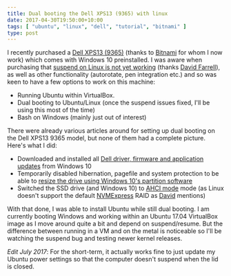 ```yaml
---
title: Dual booting the Dell XPS13 (9365) with linux
date: 2017-04-30T19:50:00+10:00
tags: [ "ubuntu", "linux", "dell", "tutorial", "bitnami" ]
type: post
---
```


I recently purchased a [Dell XPS13 (9365)][dell-xps13] (thanks to
[Bitnami][bitnami] for whom I now work) which comes with Windows 10 preinstalled. I was
aware when purchasing that [suspend on Linux is not yet working][suspend-issue]
(thanks [David Farrell][david-farrell]), as well as other functionality
(autorotate, pen integration etc.) and so was keen to have a few options to
work on this machine<!--more-->:

* Running Ubuntu within VirtualBox.
* Dual booting to Ubuntu/Linux (once the suspend issues fixed, I'll be using this most of the time)
* Bash on Windows (mainly just out of interest)

There were already various articles around for setting up dual booting on the Dell XPS13 9365 model,
but none of them had a complete picture. Here's what I did:

* Downloaded and installed all [Dell driver, firmware and application updates][drivers] from Windows 10
* Temporarily disabled hibernation, pagefile and system protection to be able to [resize the drive using Windows 10's partition software][resize]
* Switched the SSD drive (and Windows 10) to [AHCI mode][ahci] mode (as Linux doesn't support the default [NVMExpress][nvme] RAID as [David][david-farrell] mentions)

With that done, I was able to install Ubuntu while still dual booting. I am
currently booting Windows and working within an Ubuntu 17.04 VirtualBox image
as I move around quite a bit and depend on suspend/resume. But the difference
between running in a VM and on the metal is noticeable so I'll be watching the
suspend bug and testing newer kernel releases.

*Edit July 2017*: For the short-term, it actually works fine to just update my Ubuntu power settings
so that the computer doesn't suspend when the lid is closed.

[dell-xps13]: http://www.dell.com/au/p/xps-13-9365-2-in-1-laptop/pd?oc=z511203au&model_id=xps-13-9365-2-in-1-laptop
[bitnami]: https://bitnami.com/
[bitnami-hiring]: https://bitnami.com/careers
[shrink-w10-drive]: http://www.download3k.com/articles/How-to-shrink-a-disk-volume-beyond-the-point-where-any-unmovable-files-are-located-00432
[suspend-issue]: https://bugzilla.kernel.org/show_bug.cgi?id=192591
[david-farrell]: http://perltricks.com/article/laptop-review--dell-xps-13-2-in-1--9365-/
[drivers]: http://www.dell.com/support/home/us/en/04/product-support/product/xps-13-9365-2-in-1-laptop/drivers
[resize]: http://www.download3k.com/articles/How-to-shrink-a-disk-volume-beyond-the-point-where-any-unmovable-files-are-located-00432
[ahci]: https://www.tenforums.com/drivers-hardware/15006-attn-ssd-owners-enabling-ahci-mode-after-windows-10-installation.html
[nvme]: https://en.wikipedia.org/wiki/NVM_Express
